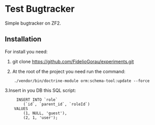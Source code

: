 Test Bugtracker
=======================
Simple bugtracker on ZF2.

Installation
------------
For install you need:

1. git clone https://github.com/FidelioGorau/experiments.git 

2. At the root of the project you need run the command:
~~~
	./vendor/bin/doctrine-module orm:schema-tool:update --force
~~~
3.Insert in you DB this SQL script:
~~~
	 INSERT INTO `role` 
	    (`id`, `parent_id`, `roleId`) 
	VALUES
	    (1, NULL, 'guest'),
	    (2, 1, 'user');
~~~


